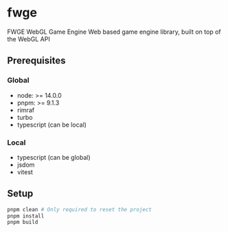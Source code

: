 # fwge
FWGE WebGL Game Engine
Web based game engine library, built on top of the WebGL API

## Prerequisites
### Global
- node: >= 14.0.0
- pnpm: >= 9.1.3 
- rimraf
- turbo
- typescript (can be local)
### Local
- typescript (can be global)
- jsdom
- vitest

## Setup
```bash
pnpm clean # Only required to reset the project
pnpm install
pnpm build
```
